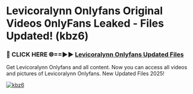 # Levicoralynn Onlyfans Original Videos 0nlyFans Leaked - Files Updated! (kbz6)

<h3>🔴 CLICK HERE 🌐==►► <a href="https://tinyurl.com/ms9xzufz" rel="nofollow">Levicoralynn Onlyfans Updated Files</a></h3>

Get Levicoralynn Onlyfans and all content. Now you can access all videos and pictures of Levicoralynn Onlyfans. New Updated Files 2025!

[![kbz6](https://i.imgur.com/ppqm5kG.gif)](https://tinyurl.com/ms9xzufz)
